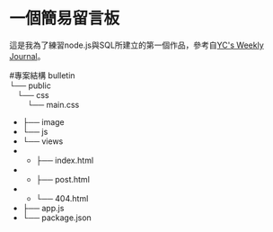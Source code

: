 一個簡易留言板
===
這是我為了練習node.js與SQL所建立的第一個作品，參考自[YC's Weekly Journal](https://ycjhuo.gitlab.io/blogs/NodeJS-Express-Build-Bulletins.html)。

#專案結構
bulletin<br>
└── public<br>
	&emsp;└── css<br>
	&emsp;	&emsp;└── main.css<br>
*  ├── image<br>
*  └── js<br>
* └── views<br>
* * ├── index.html<br>
* * ├── post.html<br>
* * └── 404.html<br>
* ├── app.js<br>
* └── package.json<br>
